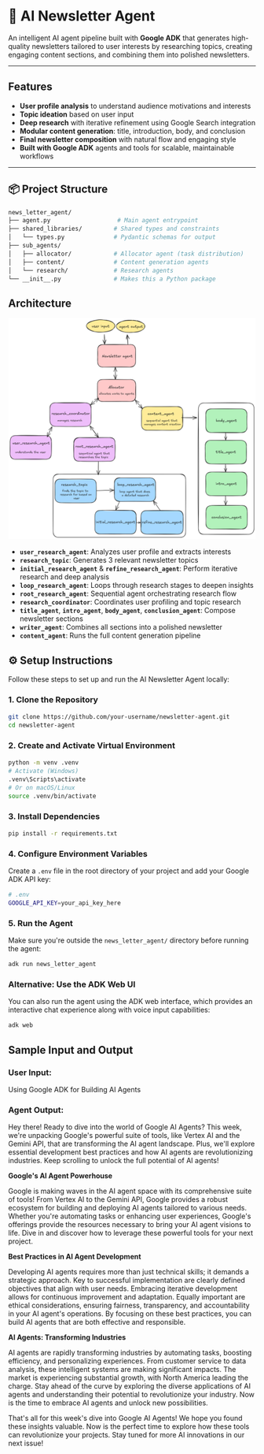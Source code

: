 # 📰 AI Newsletter Agent

An intelligent AI agent pipeline built with **Google ADK** that generates high-quality newsletters tailored to user interests by researching topics, creating engaging content sections, and combining them into polished newsletters.

---

##  Features

-  **User profile analysis** to understand audience motivations and interests  
-  **Topic ideation** based on user input  
-  **Deep research** with iterative refinement using Google Search integration  
-  **Modular content generation**: title, introduction, body, and conclusion  
-  **Final newsletter composition** with natural flow and engaging style  
-  **Built with Google ADK** agents and tools for scalable, maintainable workflows  

---

## 📦 Project Structure

```bash
news_letter_agent/
├── agent.py                   # Main agent entrypoint
├── shared_libraries/         # Shared types and constraints
│   └── types.py              # Pydantic schemas for output
├── sub_agents/
│   ├── allocator/            # Allocator agent (task distribution)
│   ├── content/              # Content generation agents
│   └── research/             # Research agents
└── __init__.py               # Makes this a Python package
```

##  Architecture

![Architecture Diagram](./architecture.png)

- **`user_research_agent`**: Analyzes user profile and extracts interests  
- **`research_topic`**: Generates 3 relevant newsletter topics  
- **`initial_research_agent`** & **`refine_research_agent`**: Perform iterative research and deep analysis  
- **`loop_research_agent`**: Loops through research stages to deepen insights  
- **`root_research_agent`**: Sequential agent orchestrating research flow  
- **`research_coordinator`**: Coordinates user profiling and topic research  
- **`title_agent`**, **`intro_agent`**, **`body_agent`**, **`conclusion_agent`**: Compose newsletter sections  
- **`writer_agent`**: Combines all sections into a polished newsletter  
- **`content_agent`**: Runs the full content generation pipeline  

## ⚙️ Setup Instructions

Follow these steps to set up and run the AI Newsletter Agent locally:

### 1. Clone the Repository

```bash
git clone https://github.com/your-username/newsletter-agent.git
cd newsletter-agent
```

### 2. Create and Activate Virtual Environment

```bash
python -m venv .venv
# Activate (Windows)
.venv\Scripts\activate
# Or on macOS/Linux
source .venv/bin/activate
```

### 3. Install Dependencies

```bash
pip install -r requirements.txt
```
### 4. Configure Environment Variables

Create a `.env` file in the root directory of your project and add your Google ADK API key:

```bash
# .env
GOOGLE_API_KEY=your_api_key_here
```

### 5. Run the Agent

Make sure you're outside the `news_letter_agent/` directory before running the agent:

```bash
adk run news_letter_agent
```
### Alternative: Use the ADK Web UI

You can also run the agent using the ADK web interface, which provides an interactive chat experience along with voice input capabilities:

```bash
adk web
```

## Sample Input and Output

### User Input: 

Using Google ADK for Building AI Agents

### Agent Output:

 Hey there! Ready to dive into the world of Google AI Agents? This week, we're unpacking Google's powerful suite of tools, like Vertex AI and the Gemini API, that are transforming the AI agent landscape. Plus, we'll explore essential development best practices and how AI agents are revolutionizing industries. Keep scrolling to unlock the full potential of AI agents!

**Google's AI Agent Powerhouse**

Google is making waves in the AI agent space with its comprehensive suite of tools! From Vertex AI to the Gemini API, Google provides a robust ecosystem for building and deploying AI agents tailored to various needs. Whether you're automating tasks or enhancing user experiences, Google's offerings provide the resources necessary to bring your AI agent visions to life. Dive in and discover how to leverage these powerful tools for your next project.

**Best Practices in AI Agent Development**

Developing AI agents requires more than just technical skills; it demands a strategic approach. Key to successful implementation are clearly defined objectives that align with user needs. Embracing iterative development allows for continuous improvement and adaptation. Equally important are ethical considerations, ensuring fairness, transparency, and accountability in your AI agent's operations. By focusing on these best practices, you can build AI agents that are both effective and responsible.

**AI Agents: Transforming Industries**

AI agents are rapidly transforming industries by automating tasks, boosting efficiency, and personalizing experiences. From customer service to data analysis, these intelligent systems are making significant impacts. The market is experiencing substantial growth, with North America leading the charge. Stay ahead of the curve by exploring the diverse applications of AI agents and understanding their potential to revolutionize your industry. Now is the time to embrace AI agents and unlock new possibilities.

That's all for this week's dive into Google AI Agents! We hope you found these insights valuable. Now is the perfect time to explore how these tools can revolutionize your projects. Stay tuned for more AI innovations in our next issue!
